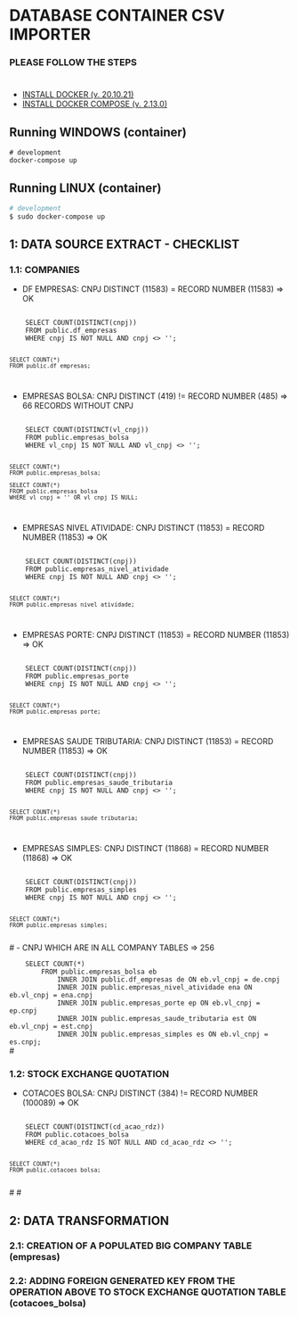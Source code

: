 # DATABASE CONTAINER CSV IMPORTER

### PLEASE FOLLOW THE STEPS
#
- <a href="https://docs.docker.com/engine/release-notes/20.10/#201021" target="_blank">INSTALL DOCKER (v. 20.10.21)</a>
- <a href="https://docs.docker.com/compose/install/" target="_blank">INSTALL DOCKER COMPOSE (v. 2.13.0)</a>

## Running WINDOWS (container)
```
# development
docker-compose up
```

## Running LINUX (container)
```bash
# development
$ sudo docker-compose up
```

## 1: DATA SOURCE EXTRACT - CHECKLIST
### 1.1: COMPANIES
- DF EMPRESAS: CNPJ DISTINCT (11583) = RECORD NUMBER (11583) => OK <br>
<code>
    SELECT COUNT(DISTINCT(cnpj))
    FROM public.df_empresas
    WHERE cnpj IS NOT NULL AND cnpj <> '';

    SELECT COUNT(*)
    FROM public.df_empresas;
</code>

- EMPRESAS BOLSA: CNPJ DISTINCT (419) != RECORD NUMBER (485) => 66 RECORDS WITHOUT CNPJ <br>
<code>
    SELECT COUNT(DISTINCT(vl_cnpj))
    FROM public.empresas_bolsa
    WHERE vl_cnpj IS NOT NULL AND vl_cnpj <> '';

    SELECT COUNT(*)
    FROM public.empresas_bolsa;

    SELECT COUNT(*)
    FROM public.empresas_bolsa
    WHERE vl_cnpj = '' OR vl_cnpj IS NULL;
</code>

- EMPRESAS NIVEL ATIVIDADE: CNPJ DISTINCT (11853) = RECORD NUMBER (11853) => OK <br>
<code>
    SELECT COUNT(DISTINCT(cnpj))
    FROM public.empresas_nivel_atividade
    WHERE cnpj IS NOT NULL AND cnpj <> '';

    SELECT COUNT(*)
    FROM public.empresas_nivel_atividade;
</code>

- EMPRESAS PORTE: CNPJ DISTINCT (11853) = RECORD NUMBER (11853) => OK <br>
<code>
    SELECT COUNT(DISTINCT(cnpj))
    FROM public.empresas_porte
    WHERE cnpj IS NOT NULL AND cnpj <> '';

    SELECT COUNT(*)
    FROM public.empresas_porte;
</code>

- EMPRESAS SAUDE TRIBUTARIA: CNPJ DISTINCT (11853) = RECORD NUMBER (11853) => OK <br>
<code>
    SELECT COUNT(DISTINCT(cnpj))
    FROM public.empresas_saude_tributaria
    WHERE cnpj IS NOT NULL AND cnpj <> '';

    SELECT COUNT(*)
    FROM public.empresas_saude_tributaria;
</code>

- EMPRESAS SIMPLES: CNPJ DISTINCT (11868) = RECORD NUMBER (11868) => OK <br>
<code>
    SELECT COUNT(DISTINCT(cnpj))
    FROM public.empresas_simples
    WHERE cnpj IS NOT NULL AND cnpj <> '';

    SELECT COUNT(*)
    FROM public.empresas_simples;
</code>
#
- CNPJ WHICH ARE IN ALL COMPANY TABLES => 256 <br>
<code>
    SELECT COUNT(*)
	    FROM public.empresas_bolsa eb
            INNER JOIN public.df_empresas de ON eb.vl_cnpj = de.cnpj
            INNER JOIN public.empresas_nivel_atividade ena ON eb.vl_cnpj = ena.cnpj
            INNER JOIN public.empresas_porte ep ON eb.vl_cnpj = ep.cnpj
            INNER JOIN public.empresas_saude_tributaria est ON eb.vl_cnpj = est.cnpj
            INNER JOIN public.empresas_simples es ON eb.vl_cnpj = es.cnpj;
</code>
#

### 1.2: STOCK EXCHANGE QUOTATION
- COTACOES BOLSA: CNPJ DISTINCT (384) != RECORD NUMBER (100089) => OK <br>
<code>
    SELECT COUNT(DISTINCT(cd_acao_rdz))
    FROM public.cotacoes_bolsa
    WHERE cd_acao_rdz IS NOT NULL AND cd_acao_rdz <> '';

    SELECT COUNT(*) 	
	FROM public.cotacoes_bolsa;
</code>
#
#

## 2: DATA TRANSFORMATION
### 2.1: CREATION OF A POPULATED BIG COMPANY TABLE (empresas)
### 2.2: ADDING FOREIGN GENERATED KEY FROM THE OPERATION ABOVE TO STOCK EXCHANGE QUOTATION TABLE (cotacoes_bolsa)